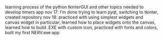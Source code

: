 learning process of the python tkinterGUI and other topics needed to develop timers app
nov 17: I'm done trying to learn pyqt, switching to tkinter, created repository
nov 18: practiced with using simplest widgets and canvas widget in particular; 
        learned how to place widgets onto the canvas, learned how to build .EXE with custom icon, 
        practiced with fonts and colors, built my first NERV.exe app
